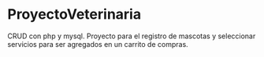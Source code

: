# ProyectoVeterinaria
 CRUD con php y mysql. Proyecto para el registro de mascotas y seleccionar servicios para ser agregados en un carrito de compras.
